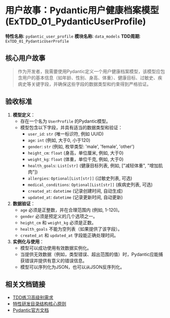 # 用户故事：Pydantic用户健康档案模型 (ExTDD_01_PydanticUserProfile)

**特性名称**: `pydantic_user_profile`
**模块名称**: `data_models`
**TDD周期**: `ExTDD_01_PydanticUserProfile`

## 核心用户故事

> 作为开发者，我需要使用Pydantic定义一个用户健康档案模型，该模型应包含用户的基本信息（如年龄、性别、身高、体重）、健康目标、过敏史、疾病史等关键字段，并确保这些字段的数据类型和约束得到严格验证。

## 验收标准

1.  **模型定义**：
    *   存在一个名为 `UserProfile` 的Pydantic模型。
    *   模型包含以下字段，并具有适当的数据类型和验证：
        *   `user_id`: `str` (唯一标识符, 例如 UUID)
        *   `age`: `int` (例如, 大于0, 小于120)
        *   `gender`: `str` (例如, 枚举类型: 'male', 'female', 'other')
        *   `height_cm`: `float` (身高，单位厘米, 例如, 大于0)
        *   `weight_kg`: `float` (体重，单位千克, 例如, 大于0)
        *   `health_goals`: `List[str]` (健康目标列表, 例如, \["减轻体重", "增加肌肉"])
        *   `allergies`: `Optional[List[str]]` (过敏史列表, 可选)
        *   `medical_conditions`: `Optional[List[str]]` (疾病史列表, 可选)
        *   `created_at`: `datetime` (记录创建时间, 自动生成)
        *   `updated_at`: `datetime` (记录更新时间, 自动更新)
2.  **数据验证**：
    *   `age` 必须是正整数，并在合理范围内 (例如, 1-120)。
    *   `gender` 必须是预定义的几个选项之一。
    *   `height_cm` 和 `weight_kg` 必须是正数。
    *   `health_goals` 不能为空列表（如果提供了该字段）。
    *   `created_at` 和 `updated_at` 字段能正确处理时间。
3.  **实例化与使用**：
    *   模型可以成功使用有效数据实例化。
    *   当提供无效数据（例如，类型错误、超出范围的值）时，Pydantic应能捕获错误并提供有意义的错误信息。
    *   模型可以序列化为JSON，也可以从JSON反序列化。

## 相关文档链接

*   [TDD练习高级别需求](../practice_tdd_pydantic.md)
*   [特性研发目录结构核心原则](../../../../README_folder_feature.md)
*   [Pydantic官方文档](https://docs.pydantic.dev/)